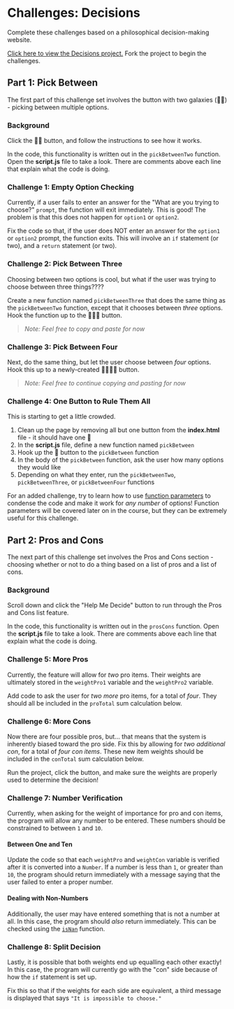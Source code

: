 # Challenges: Decisions
Complete these challenges based on a philosophical decision-making website.

[Click here to view the Decisions project.](https://hytop.onrender.com/e/decisions) Fork the project to begin the challenges.

## Part 1: Pick Between
The first part of this challenge set involves the button with two galaxies (🌌🌌) - picking between multiple options.

### Background
Click the 🌌🌌 button, and follow the instructions to see how it works.

In the code, this functionality is written out in the `pickBetweenTwo` function. Open the **script.js** file to take a look. There are comments above each line that explain what the code is doing.

### Challenge 1: Empty Option Checking
Currently, if a user fails to enter an answer for the "What are you trying to choose?" `prompt`, the function will exit immediately. This is good! The problem is that this does not happen for `option1` or `option2`.

Fix the code so that, if the user does NOT enter an answer for the `option1` or `option2` prompt, the function exits. This will involve an `if` statement (or two), and a `return` statement (or two).

### Challenge 2: Pick Between Three
Choosing between two options is cool, but what if the user was trying to choose between three things????

Create a new function named `pickBetweenThree` that does the same thing as the `pickBetweenTwo` function, except that it chooses between _three_ options. Hook the function up to the 🌌🌌🌌 button.

>_Note: Feel free to copy and paste for now_

### Challenge 3: Pick Between Four
Next, do the same thing, but let the user choose between _four_ options. Hook this up to a newly-created 🌌🌌🌌🌌 button.

>_Note: Feel free to continue copying and pasting for now_

### Challenge 4: One Button to Rule Them All
This is starting to get a little crowded.

1. Clean up the page by removing all but one button from the **index.html** file - it should have one 🌌
1. In the **script.js** file, define a new function named `pickBetween`
1. Hook up the 🌌 button to the `pickBetween` function
1. In the body of the `pickBetween` function, ask the user how many options they would like
1. Depending on what they enter, run the `pickBetweenTwo`, `pickBetweenThree`, or `pickBetweenFour` functions

For an added challenge, try to learn how to use [function parameters](https://javascript.info/function-basics) to condense the code and make it work for _any number_ of options! Function parameters will be covered later on in the course, but they can be extremely useful for this challenge.

## Part 2: Pros and Cons
The next part of this challenge set involves the Pros and Cons section - choosing whether or not to do a thing based on a list of pros and a list of cons.

### Background
Scroll down and click the "Help Me Decide" button to run through the Pros and Cons list feature.

In the code, this functionality is written out in the `prosCons` function. Open the **script.js** file to take a look. There are comments above each line that explain what the code is doing.

### Challenge 5: More Pros
Currently, the feature will allow for _two_ pro items. Their weights are ultimately stored in the `weightPro1` variable and the `weightPro2` variable.

Add code to ask the user for _two more_ pro items, for a total of _four_. They should all be included in the `proTotal` sum calculation below.

### Challenge 6: More Cons
Now there are four possible pros, but... that means that the system is inherently biased toward the pro side. Fix this by allowing for _two additional con_, for a total of _four con items_. These new item weights should be included in the `conTotal` sum calculation below.

Run the project, click the button, and make sure the weights are properly used to determine the decision! 

### Challenge 7: Number Verification
Currently, when asking for the weight of importance for pro and con items, the program will allow any number to be entered. These numbers should be constrained to between `1` and `10`.

#### Between One and Ten
Update the code so that each `weightPro` and `weightCon` variable is verified after it is converted into a `Number`. If a number is less than `1`, or greater than `10`, the program should return immediately with a message saying that the user failed to enter a proper number.

#### Dealing with Non-Numbers
Additionally, the user may have entered something that is not a number at all. In this case, the program should _also_ return immediately. This can be checked using the [`isNan`](https://www.w3schools.com/jsref/jsref_isnan.asp) function.

### Challenge 8: Split Decision 
Lastly, it is possible that both weights end up equalling each other exactly! In this case, the program will currently go with the "con" side because of how the `if` statement is set up.

Fix this so that if the weights for each side are equivalent, a third message is displayed that says `"It is impossible to choose."`
